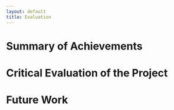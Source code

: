 ```yaml
---
layout: default
title: Evaluation
---
```

# Summary of Achievements

# Critical Evaluation of the Project #

# Future Work #



<!-- I will add user rating here - Giulio, link: https://www.w3schools.com/howto/howto_css_user_rating.asp-->
